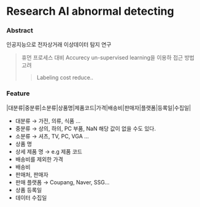 # Research AI abnormal detecting

### Abstract
인공지능으로 전자상거래 이상데이터 탐지 연구
> 휴먼 프로세스 대비 Accurecy
> un-supervised learning을 이용하 접근 방법 고려
>> Labeling cost reduce..

### Feature
|대분류|중분류|소분류|상품명|제품코드|가격|배송비|판매자|플랫폼|등록일|수집일|

- 대분류 → 가전, 의류, 식품 ...
- 중분류 → 상의, 하의, PC 부품, NaN 해당 값이 없을 수도 있다.
- 소분류 → 셔츠, TV, PC, VGA ...
- 상품 명
- 상세 제품 명 → e.g 제품 코드
- 배송비를 제외한 가격
- 배송비
- 판매처, 판매자
- 판매 플랫폼 → Coupang, Naver, SSG...
- 상품 등록일
- 데이터 수집일
